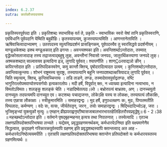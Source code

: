 ```yaml
---
index: 6.2.37
sutra: कार्तकौजपादयश्च

---
```

  प्रकृतिस्परपूर्वपदा इति । प्रकृतिशब्दः स्पाभाविक् वर्त ते, प्रकृति  - स्वाभाविकः स्वरो येषां तानि प्रकृतिस्वराणि, एवंविधानि पूर्वपदानि येष्विति बहुव्रीहिः। कृतस्यापत्यम्, कुजस्यापत्यमिति । आणन्तानेताविति । ऋषिवाचित्वादाभ्यामण् । उतरपदस्य व्युत्पत्तिप्रदर्शनं प्रासङ्गिकम्, पूर्वपदस्यैव तु स्वरसिद्धये प्रदर्शनीयम् । माण्डूअकेशब्दः ढक्च मण्डूअकात् इति ढगन्तः।  अवन्त्यश्मका इति। अवन्तिशब्दोऽन्तोदातः, तस्मात् वृद्धेत्कोसलाजादाङ् तस्य तद्राजत्वाद्बहुषु लुक्, अवन्तीनां निवासो जनपदः, जातुरर्थिकस्याणा जनपदे लुक्। अश्मकशब्दात् साल्वावयव इत्यादिना इञ्, लुगादि पूर्ववत्।  श्यापर्णीति । शाण्Çóरवाद्यञो ङीन् ।  कपिरन्तोदात इति । प्रातिपदिकस्वरेण, कमु कान्तौ क्तिच्, पृषोदरादित्वादत उत्वम् ।  कुन्तिशब्दोऽन्तोदातः, अवन्तिवत्कुन्तयः। शोभनं राष्ट्रमस्य सुराष्ट्रः, तस्यापत्यानि बहूनि जनपदशब्दात्क्षत्रियादञ् लुगादि पूर्ववत् । चिति स्मृत्याम्, क्तिच्, कुन्तिवच्चिन्तयः ।  तडि ताडने, तण्डः, तस्मादेवावपुर्वाद्वतण्डः, वष्टि भागुरिरल्लोपमवाप्योरुपसर्गयोः इत्यकारलोपः। मदी हर्षे, विपूर्वात् क्तः, न ध्याख्या इत्यादिना नत्वाभावः, न विमतोऽविमतः।  शलङ्कु शलङ्कं चेति । नडादिष्वेतत्पठ।ल्ते । बभ्रोरपत्यं बाभ्रतवः, अण् । दानच्चयुतो दानच्युतः तदपत्यमपि दानच्युत एव। कटशब्दः पचाद्यजन्तः, लोकेऽक्षि यस्य स लोकक्षः, तस्यापत्यं लौकाक्षिः, तस्य  एछात्रा लौकाक्षाः । स्त्रीकुमारमिति । समाहरद्वन्द्वः ।  मुद हर्षे, इगुपधलक्षणः कः, मुदः, पिप्पतमतीति पिप्पलादः, कर्मण्यण् । वदेः सः, वत्सः, जीर्यतेरतृन्, जरन् , तयोः समाहारद्वन्द्वः ।  षिद्भिदादिभ्योऽङ्, जरा । भुजिमृङ्भ्यां युक्त्युकौ मृत्युः ॥  एमहान् व्रीह्यपराह्वगृष्टीष्वासजाबालभारभारतहेलिहिलरौरवप्रवृद्धेषु॥ 6 - 2।38 ॥  महच्छब्दोऽन्तोदात इति । वर्तमाने पृषद्बृहन्महनत् इत्यत्र तथा निपातनात् । तस्येत्यादि । एतञ्च लक्षणप्रतिपदोक्तपरिभाषया लभ्यते ।  यद्येवम्, प्रवृद्धग्रहणमनर्थकम्, कर्मधारयेऽनिष्ठा इति वक्ष्यमाणेनैव सिद्धत्वात्, कृद्ग्रहणे गरिकारकपूर्वस्यापि ग्रहणम् इति प्रवृद्धशब्दस्यापि क्तान्तत्वाद् अत आह - कर्मधारयेऽनिष्ठेत्ययमपीति ।  एतत्रापि लक्षणप्रतिपदोक्तपरिभाषया क्तान्तेन प्रतिपदोक्तो यः कर्मधारयस्तस्य ग्रहणमित्यर्थः ॥